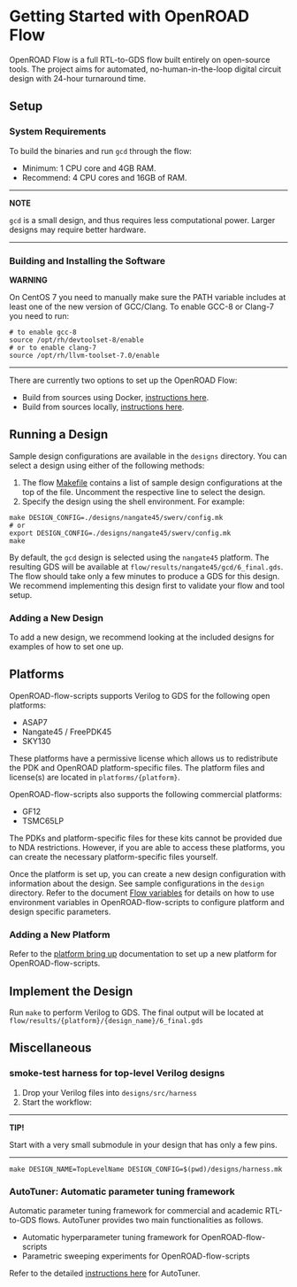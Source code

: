 # Getting Started with OpenROAD Flow

OpenROAD Flow is a full RTL-to-GDS flow built entirely on open-source tools.
The project aims for automated, no-human-in-the-loop digital circuit design
with 24-hour turnaround time.

## Setup

### System Requirements

To build the binaries and run `gcd` through the flow:

- Minimum: 1 CPU core and 4GB RAM.
- Recommend: 4 CPU cores and 16GB of RAM.

---

**NOTE**

`gcd` is a small design, and thus requires less computational power.
Larger designs may require better hardware.

---

### Building and Installing the Software

**WARNING**

On CentOS 7 you need to manually make sure the PATH variable includes at
least one of the new version of GCC/Clang. To enable GCC-8 or Clang-7 you
need to run:

```shell
# to enable gcc-8
source /opt/rh/devtoolset-8/enable
# or to enable clang-7
source /opt/rh/llvm-toolset-7.0/enable
```

---

There are currently two options to set up the OpenROAD Flow:

- Build from sources using Docker, [instructions here](./BuildWithDocker.md).
- Build from sources locally, [instructions here](./BuildLocally.md).


## Running a Design

Sample design configurations are available in the `designs` directory.
You can select a design using either of the following methods:

1.  The flow
    [Makefile](https://github.com/The-OpenROAD-Project/OpenROAD-flow-scripts/blob/master/flow/Makefile)
    contains a list of sample design configurations at the top of the
    file. Uncomment the respective line to select the design.
2.  Specify the design using the shell environment. For example:

``` shell
make DESIGN_CONFIG=./designs/nangate45/swerv/config.mk
# or
export DESIGN_CONFIG=./designs/nangate45/swerv/config.mk
make
```

By default, the `gcd` design is selected using the
`nangate45` platform. The resulting GDS will be available at
`flow/results/nangate45/gcd/6_final.gds`. The flow should take only a few
minutes to produce a GDS for this design.  We recommend implementing this
design first to validate your flow and tool setup.

### Adding a New Design

To add a new design, we recommend looking at the included designs for
examples of how to set one up.

## Platforms

OpenROAD-flow-scripts supports Verilog to GDS for the following open platforms:

- ASAP7
- Nangate45 / FreePDK45
- SKY130

These platforms have a permissive license which allows us to
redistribute the PDK and OpenROAD platform-specific files. The platform
files and license(s) are located in `platforms/{platform}`.

OpenROAD-flow-scripts also supports the following commercial platforms:

- GF12
- TSMC65LP

The PDKs and platform-specific files for these kits cannot be provided
due to NDA restrictions. However, if you are able to access these
platforms, you can create the necessary platform-specific files
yourself.

Once the platform is set up, you can create a new design configuration with
information about the design. See sample configurations in the `design`
directory.
Refer to the document [Flow variables](./FlowVariables.md) for details on how to use 
environment variables in OpenROAD-flow-scripts to configure platform and design specific parameters. 

### Adding a New Platform

Refer to the [platform bring up](../contrib/PlatformBringUp.md) documentation
to set up a new platform for OpenROAD-flow-scripts.

## Implement the Design

Run `make` to perform Verilog to GDS. The final output will be located
at `flow/results/{platform}/{design_name}/6_final.gds`

## Miscellaneous

### smoke-test harness for top-level Verilog designs

1.  Drop your Verilog files into `designs/src/harness`
2.  Start the workflow:

---
**TIP!**

Start with a very small submodule in your design that has only a few pins.

---

``` shell
make DESIGN_NAME=TopLevelName DESIGN_CONFIG=$(pwd)/designs/harness.mk
```

### AutoTuner: Automatic parameter tuning framework
Automatic parameter tuning framework for commercial and academic RTL-to-GDS flows.
AutoTuner provides two main functionalities as follows.

- Automatic hyperparameter tuning framework for OpenROAD-flow-scripts 
- Parametric sweeping experiments for OpenROAD-flow-scripts 

Refer to the detailed [instructions here](./InstructionsForAutoTuner.md) for AutoTuner.

